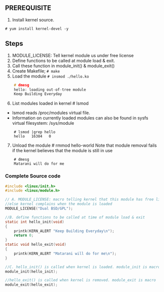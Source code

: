## PREREQUISITE
1. Install kernel source.	
```
# yum install kernel-devel -y
```

## Steps
1. MODULE_LICENSE: Tell kernel module us under free license
2. Define functions to be called at module load & exit. 
3. Call these function in module_init() & module_exit()
4. Create Makefile;	`# make`
5. Load the module		`# insmod ./hello.ko`
```C
	# dmesg
	hello: loading out-of-tree module
	Keep Building Everyday
```	

6. List modules loaded in kernel	# lsmod
- lsmod reads /proc/modules virtual file.
- Information on currently loaded modules can also be found in sysfs virtual filesystem:
		/sys/module
```		
	# lsmod |grep hello
	hello	16384	0
```			

7. Unload the module	# rmmod hello-world
	Note that module removal fails if the kernel believes that the module is still in use
```	
	# dmesg
	Matarani will do for me
```	

### Complete Source code
```C
#include <linux/init.h>
#include <linux/module.h>

// A. MODULE_LICENSE: macro telling kernel that this module has free license, 
//else kernel complains when the module is loaded
MODULE_LICENSE("Dual BSD/GPL");

//B. define functions to be called at time of module load & exit
static int hello_init(void)
{
	printk(KERN_ALERT "Keep Building Everyday\n");
	return 0;
}
static void hello_exit(void)
{
	printk(KERN_ALERT "Matarani will do for me\n");
}

//C. hello_init() is called when kernel is loaded. module_init is macro
module_init(hello_init);

//hello_exit() is called when kernel is removed. module_exit is macro
module_exit(hello_exit);
```
